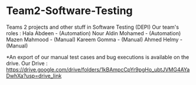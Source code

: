 # Team2-Software-Testing
Teams 2 projects and other stuff in Software Testing (DEPI)
Our team's roles :
Hala Abdeen - (Automation) 
Nour Aldin Mohamed - (Automation) 
Mazen Mahmood - (Manual)
Kareem Gomma - (Manual)
Ahmed Helmy - (Manual)

*An export of our manual test cases and bug executions is available on the drive.
Our Drive : https://drive.google.com/drive/folders/1kBAmpcCpYr9pgHo_ubtJVMG4AYaDwhXa?usp=drive_link


